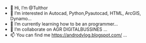 - 👋 Hi, I’m @Tulthor
- 👀 I’m interested in Autocad, Python,Pyautocad, HTML, ArcGIS, Dynamo...
- 🌱 I’m currently learning how to be an programmer...
- 💞️ I’m collaborate on AGR DIGITALBUSSINES ...
- 📫 You can find me https://androdvlog.blogspot.com/ ...

<!---
Tulthor/Tulthor is a ✨ special ✨ repository because its `README.md` (this file) appears on your GitHub profile.
You can click the Preview link to take a look at your changes.
--->
